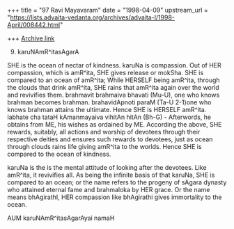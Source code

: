 +++
title = "97 Ravi Mayavaram"
date = "1998-04-09"
upstream_url = "https://lists.advaita-vedanta.org/archives/advaita-l/1998-April/008442.html"

+++
[Archive link](https://lists.advaita-vedanta.org/archives/advaita-l/1998-April/008442.html)

9. karuNAmR^itasAgarA

SHE is the ocean of nectar of kindness. karuNa is compassion. Out of HER
compassion, which is amR^ita, SHE gives release or mokSha. SHE is compared
to an ocean of amR^ita; While HERSELF being amR^ita, through the clouds
that drink amR^ita, SHE rains that amR^ita again over the world and
revivifies them.  brahmavit brahmaiva bhavati (Mu-U), one who knows
brahman becomes brahman. brahavidApnoti paraM (Ta-U 2-1)one who knows
brahman attains the ultimate. Hence SHE is HERSELF amR^ita.
labhate cha tataH kAmanmayaiva vihitAn hitAn (Bh-G) - Afterwords, he
obtains from ME, his wishes as ordained by ME. According the above, SHE
rewards, suitably,  all actions and worship of devotees through their
respective deities and ensures such rewards to devotees, just as ocean
through clouds rains life giving amR^ita to the worlds. Hence SHE is
compared to the ocean of kindness.

karuNa is the is the mental attitude of looking after the devotees. Like
amR^ita, it revivifies all. As being the infinite basis of that karuNa,
SHE is compared to an ocean;  or the name refers to the progeny of sAgara
dynasty who attained eternal fame and brahmaloka by HER grace. Or the name
means bhAgirathI, HER compassion like bhAgirathi gives immortality to the
ocean.

AUM karuNAmR^itasAgarAyai namaH


